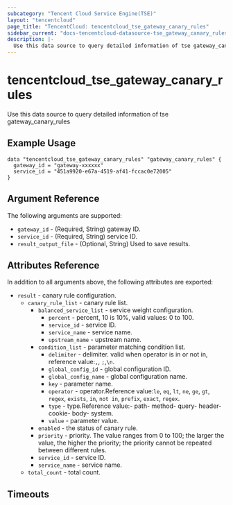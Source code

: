 ```yaml
---
subcategory: "Tencent Cloud Service Engine(TSE)"
layout: "tencentcloud"
page_title: "TencentCloud: tencentcloud_tse_gateway_canary_rules"
sidebar_current: "docs-tencentcloud-datasource-tse_gateway_canary_rules"
description: |-
  Use this data source to query detailed information of tse gateway_canary_rules
---
```


# tencentcloud_tse_gateway_canary_rules

Use this data source to query detailed information of tse gateway_canary_rules

## Example Usage

```hcl
data "tencentcloud_tse_gateway_canary_rules" "gateway_canary_rules" {
  gateway_id = "gateway-xxxxxx"
  service_id = "451a9920-e67a-4519-af41-fccac0e72005"
}
```

## Argument Reference

The following arguments are supported:

* `gateway_id` - (Required, String) gateway ID.
* `service_id` - (Required, String) service ID.
* `result_output_file` - (Optional, String) Used to save results.

## Attributes Reference

In addition to all arguments above, the following attributes are exported:

* `result` - canary rule configuration.
  * `canary_rule_list` - canary rule list.
    * `balanced_service_list` - service weight configuration.
      * `percent` - percent, 10 is 10%, valid values: 0 to 100.
      * `service_id` - service ID.
      * `service_name` - service name.
      * `upstream_name` - upstream name.
    * `condition_list` - parameter matching condition list.
      * `delimiter` - delimiter. valid when operator is in or not in, reference value:`,`, `;`,`\n`.
      * `global_config_id` - global configuration ID.
      * `global_config_name` - global configuration name.
      * `key` - parameter name.
      * `operator` - operator.Reference value:`le`, `eq`, `lt`, `ne`, `ge`, `gt`, `regex`, `exists`, `in`, `not in`,  `prefix`, `exact`, `regex`.
      * `type` - type.Reference value:- path- method- query- header- cookie- body- system.
      * `value` - parameter value.
    * `enabled` - the status of canary rule.
    * `priority` - priority. The value ranges from 0 to 100; the larger the value, the higher the priority; the priority cannot be repeated between different rules.
    * `service_id` - service ID.
    * `service_name` - service name.
  * `total_count` - total count.


## Timeouts

<no value>


